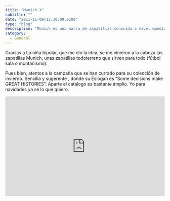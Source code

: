 ```yaml
---
title: "Munich X"
subtitle: ""
date: "2011-11-09T15:30:00.0100"
type: "blog"
description: "Munich es una marca de zapatillas conocida a nivel mundial"
category:
  - General
---
```


Gracias a La niña bipolar, que me dio la idea, se me vinieron a la cabeza las zapatillas Munich, unas zapatillas todoterreno que sirven para todo (fútbol sala o montañísmo).

Pues bien, atentos a la campaña que se han currado para su colección de invierno. Sencilla y sugerente , donde su Eslogan es “Some decisions make GREAT HISTORIES”. Aparte el catálogo es bastante ámplio. Yo para navidades ya sé lo que quiero.

<iframe width="100%" height="315" src="https://www.youtube.com/embed/VxpZpV6bBh0" frameborder="0" allow="accelerometer; autoplay; encrypted-media; gyroscope; picture-in-picture" allowfullscreen></iframe>
